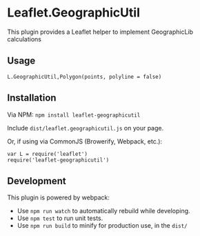 # Leaflet.GeographicUtil

This plugin provides a Leaflet helper to implement GeographicLib calculations

## Usage

```
L.GeographicUtil,Polygon(points, polyline = false)
```

## Installation
  Via NPM: ```npm install leaflet-geographicutil```

  Include ```dist/leaflet.geographicutil.js``` on your page.

  Or, if using via CommonJS (Browerify, Webpack, etc.):
  ```
var L = require('leaflet')
require('leaflet-geographicutil')
```
## Development  
This plugin is powered by webpack:

* Use ```npm run watch``` to automatically rebuild while developing.
* Use ```npm test``` to run unit tests.
* Use ```npm run build``` to minify for production use, in the ```dist/```
